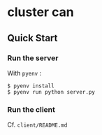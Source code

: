 # cluster can

## Quick Start

### Run the server
With `pyenv` :
```
$ pyenv install
$ pyenv run python server.py
```

### Run the client
Cf. `client/README.md`
